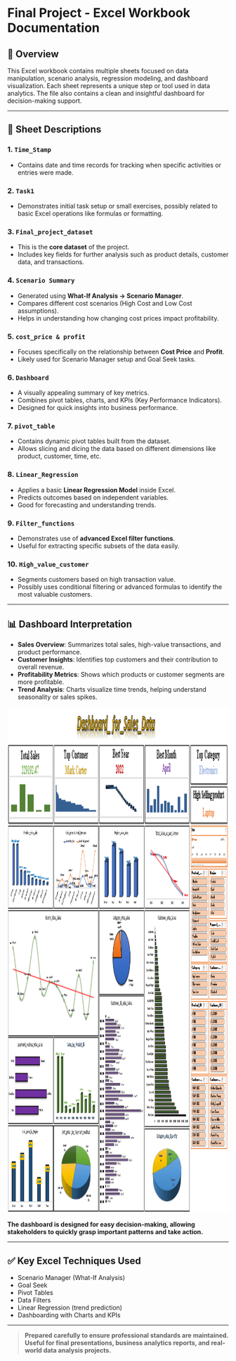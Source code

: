 
# Final Project - Excel Workbook Documentation

## 📑 Overview
This Excel workbook contains multiple sheets focused on data manipulation, scenario analysis, regression modeling, and dashboard visualization. 
Each sheet represents a unique step or tool used in data analytics. The file also contains a clean and insightful dashboard for decision-making support.

---

## 📄 Sheet Descriptions

### 1. `Time_Stamp`
- Contains date and time records for tracking when specific activities or entries were made.

### 2. `Task1`
- Demonstrates initial task setup or small exercises, possibly related to basic Excel operations like formulas or formatting.

### 3. `Final_project_dataset`
- This is the **core dataset** of the project.
- Includes key fields for further analysis such as product details, customer data, and transactions.

### 4. `Scenario Summary`
- Generated using **What-If Analysis → Scenario Manager**.
- Compares different cost scenarios (High Cost and Low Cost assumptions).
- Helps in understanding how changing cost prices impact profitability.

### 5. `cost_price & profit`
- Focuses specifically on the relationship between **Cost Price** and **Profit**.
- Likely used for Scenario Manager setup and Goal Seek tasks.

### 6. `Dashboard`
- A visually appealing summary of key metrics.
- Combines pivot tables, charts, and KPIs (Key Performance Indicators).
- Designed for quick insights into business performance.

### 7. `pivot_table`
- Contains dynamic pivot tables built from the dataset.
- Allows slicing and dicing the data based on different dimensions like product, customer, time, etc.

### 8. `Linear_Regression`
- Applies a basic **Linear Regression Model** inside Excel.
- Predicts outcomes based on independent variables.
- Good for forecasting and understanding trends.

### 9. `Filter_functions`
- Demonstrates use of **advanced Excel filter functions**.
- Useful for extracting specific subsets of the data easily.

### 10. `High_value_customer`
- Segments customers based on high transaction value.
- Possibly uses conditional filtering or advanced formulas to identify the most valuable customers.

---

## 📊 Dashboard Interpretation

- **Sales Overview**: Summarizes total sales, high-value transactions, and product performance.
- **Customer Insights**: Identifies top customers and their contribution to overall revenue.
- **Profitability Metrics**: Shows which products or customer segments are more profitable.
- **Trend Analysis**: Charts visualize time trends, helping understand seasonality or sales spikes.

<img src="Dashboard1.png" height=1150px width="1750px">

**The dashboard is designed for easy decision-making, allowing stakeholders to quickly grasp important patterns and take action.**

---

## ✅ Key Excel Techniques Used
- Scenario Manager (What-If Analysis)
- Goal Seek
- Pivot Tables
- Data Filters
- Linear Regression (trend prediction)
- Dashboarding with Charts and KPIs

---

> **Prepared carefully to ensure professional standards are maintained.**  
> **Useful for final presentations, business analytics reports, and real-world data analysis projects.**

